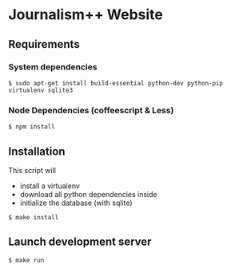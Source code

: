Journalism++ Website
=====================

## Requirements

### System dependencies

	$ sudo apt-get install build-essential python-dev python-pip virtualenv sqlite3

### Node Dependencies (coffeescript & Less)
	
	$ npm install


## Installation

This script will

- install a virtualenv
- download all python dependencies inside
- initialize the database (with sqlite)  

```
$ make install
```

## Launch development server

	$ make run
